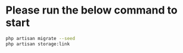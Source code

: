 # Please run the below command to start

  ```sh
  php artisan migrate --seed
  php artisan storage:link
  ```